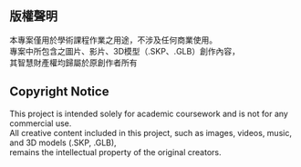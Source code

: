 ## 版權聲明
本專案僅用於學術課程作業之用途，不涉及任何商業使用。  
專案中所包含之圖片、影片、3D模型（.SKP、.GLB）創作內容，  
其智慧財產權均歸屬於原創作者所有

## Copyright Notice
This project is intended solely for academic coursework and is not for any commercial use.  
All creative content included in this project, such as images, videos, music, and 3D models (.SKP, .GLB),  
remains the intellectual property of the original creators.
